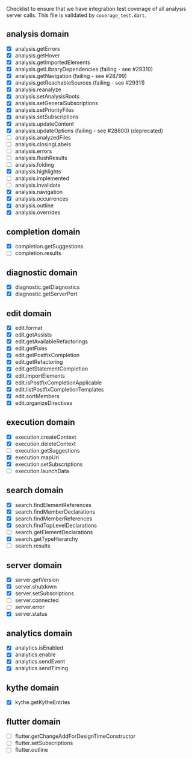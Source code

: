 Checklist to ensure that we have integration test coverage of all analysis
server calls. This file is validated by `coverage_test.dart`.

## analysis domain
- [x] analysis.getErrors
- [x] analysis.getHover
- [x] analysis.getImportedElements
- [x] analysis.getLibraryDependencies (failing - see #29310)
- [x] analysis.getNavigation (failing - see #28799)
- [x] analysis.getReachableSources (failing - see #29311)
- [x] analysis.reanalyze
- [x] analysis.setAnalysisRoots
- [x] analysis.setGeneralSubscriptions
- [x] analysis.setPriorityFiles
- [x] analysis.setSubscriptions
- [x] analysis.updateContent
- [x] analysis.updateOptions (failing - see #28800) (deprecated)
- [ ] analysis.analyzedFiles
- [ ] analysis.closingLabels
- [ ] analysis.errors
- [ ] analysis.flushResults
- [ ] analysis.folding
- [x] analysis.highlights
- [ ] analysis.implemented
- [ ] analysis.invalidate
- [x] analysis.navigation
- [x] analysis.occurrences
- [x] analysis.outline
- [x] analysis.overrides

## completion domain
- [x] completion.getSuggestions
- [ ] completion.results

## diagnostic domain
- [x] diagnostic.getDiagnostics
- [x] diagnostic.getServerPort

## edit domain
- [x] edit.format
- [x] edit.getAssists
- [x] edit.getAvailableRefactorings
- [x] edit.getFixes
- [x] edit.getPostfixCompletion
- [x] edit.getRefactoring
- [x] edit.getStatementCompletion
- [x] edit.importElements
- [x] edit.isPostfixCompletionApplicable
- [x] edit.listPostfixCompletionTemplates
- [x] edit.sortMembers
- [x] edit.organizeDirectives

## execution domain
- [x] execution.createContext
- [x] execution.deleteContext
- [ ] execution.getSuggestions
- [x] execution.mapUri
- [x] execution.setSubscriptions
- [ ] execution.launchData

## search domain
- [x] search.findElementReferences
- [x] search.findMemberDeclarations
- [x] search.findMemberReferences
- [x] search.findTopLevelDeclarations
- [ ] search.getElementDeclarations
- [x] search.getTypeHierarchy
- [ ] search.results

## server domain
- [x] server.getVersion
- [x] server.shutdown
- [x] server.setSubscriptions
- [ ] server.connected
- [ ] server.error
- [x] server.status

## analytics domain
- [x] analytics.isEnabled
- [x] analytics.enable
- [x] analytics.sendEvent
- [x] analytics.sendTiming

## kythe domain
- [x] kythe.getKytheEntries

## flutter domain
- [ ] flutter.getChangeAddForDesignTimeConstructor
- [ ] flutter.setSubscriptions
- [ ] flutter.outline
